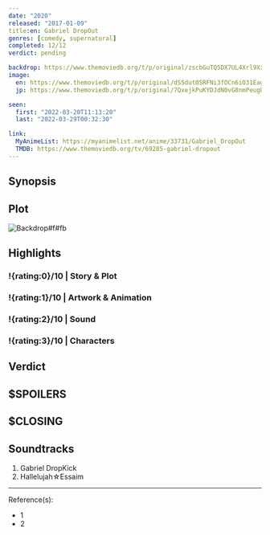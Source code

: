 ```yaml
---
date: "2020"
released: "2017-01-09"
title:en: Gabriel DropOut
genres: [comedy, supernatural]
completed: 12/12
verdict: pending

backdrop: https://www.themoviedb.org/t/p/original/zscbGuTQ5DX7UL4Xrl9XxIVtXDN.jpg
image:
  en: https://www.themoviedb.org/t/p/original/dS5dut05RFNi3fOCn6iO31Eag9x.jpg
  jp: https://www.themoviedb.org/t/p/original/7QxejkPuKYDJdN0vG8nmPeugDMV.jpg

seen:
  first: "2022-03-20T11:13:20"
  last: "2022-03-29T00:32:30"

link:
  MyAnimeList: https://myanimelist.net/anime/33731/Gabriel_DropOut
  TMDB: https://www.themoviedb.org/tv/69285-gabriel-dropout
---
```



## Synopsis

## Plot

![Backdrop#f#fb](https://www.themoviedb.org/t/p/original/qyABrcOHxEK0k7CxNTrjPErB3Q0.jpg "Source: TMDB")

## Highlights

### !{rating:0}/10 | Story & Plot

### !{rating:1}/10 | Artwork & Animation

### !{rating:2}/10 | Sound

### !{rating:3}/10 | Characters

## Verdict

## $SPOILERS

## $CLOSING

## Soundtracks

1. Gabriel DropKick
2. Hallelujah☆Essaim

***
Reference(s):

- 1
- 2
